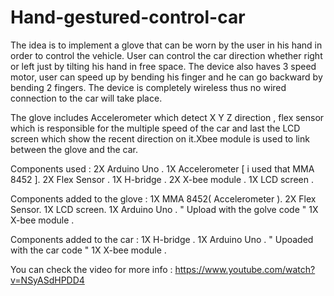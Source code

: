 # Hand-gestured-control-car
The idea is to implement a glove that can be worn by the user in his hand in order to control the vehicle. User can control the 
car direction whether right or left just by tilting his hand in free space. The device also haves 3 speed motor, user can speed 
up by bending his finger and he can go backward by bending 2 fingers. The device is completely wireless thus no wired connection to the car will take place.

The glove includes Accelerometer which detect X Y Z direction , flex sensor which is responsible for the multiple speed of the 
car and last the LCD screen which show the recent direction on it.Xbee module is used to link between the glove and the car.


Components used :
2X Arduino Uno .
1X Accelerometer  [ i used that MMA 8452 ].
2X Flex Sensor .
1X H-bridge .
2X X-bee module .
1X LCD screen .

Components added to the glove :
1X MMA 8452( Accelerometer ).
2X Flex Sensor.
1X LCD screen.
1X Arduino Uno .   " Upload with the golve code  "
1X X-bee module .


Components added to the car :
1X H-bridge .
1X Arduino Uno .  " Upoaded with the car code "
1X X-bee module .


You can check the video for more info : 
https://www.youtube.com/watch?v=NSyASdHPDD4
